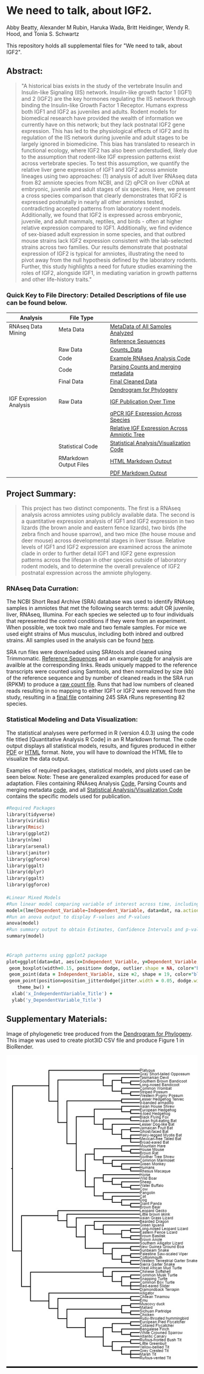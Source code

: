 # We need to talk, about IGF2. 
Abby Beatty, Alexander M Rubin, Haruka Wada, Britt Heidinger, Wendy R. Hood, and Tonia S. Schwartz 

This repository holds all supplemental files for "We need to talk, about IGF2".

## Abstract: 
> "A historical bias exists in the study of the vertebrate Insulin and Insulin-like Signaling (IIS) network. Insulin-like growth factor 1 (IGF1) and 2 (IGF2) are the key hormones regulating the IIS network through binding the Insulin-like Growth Factor 1 Receptor. Humans express both IGF1 and IGF2 as juveniles and adults. Rodent models for biomedical research have provided the wealth of information we currently have on this network; but they lack postnatal IGF2 gene expression. This has led to the physiological effects of IGF2 and its regulation of the IIS network during juvenile and adult stages to be largely ignored in biomedicine. This bias has translated to research in functional ecology, where IGF2 has also been understudied, likely due to the assumption that rodent-like IGF expression patterns exist across vertebrate species. To test this assumption, we quantify the relative liver gene expression of IGF1 and IGF2 across amniote lineages using two approaches: (1) analysis of adult liver RNAseq data from 82 amniote species from NCBI, and (2) qPCR on liver cDNA at embryonic, juvenile and adult stages of six species. Here, we present a cross species comparison that clearly demonstrates that IGF2 is expressed postnatally in nearly all other amniotes tested, contradicting accepted patterns from laboratory rodent models. Additionally, we found that IGF2 is expressed across embryonic, juvenile, and adult mammals, reptiles, and birds - often at higher relative expression compared to IGF1. Additionally, we find evidence of sex-biased adult expression in some species, and that outbred mouse strains lack IGF2 expression consistent with the lab-selected strains across two families. Our results demonstrate that postnatal expression of IGF2 is typical for amniotes, illustrating the need to pivot away from the null hypothesis defined by the laboratory rodents. Further, this study highlights a need for future studies examining the roles of IGF2, alongside IGF1, in mediating variation in growth patterns and other life-history traits."

### Quick Key to File Directory: Detailed Descriptions of file use can be found below.
Analysis| File Type | &nbsp;
-------------------------------------|------------------------------------ | -----------------------------------------------------
RNAseq Data Mining                   |Meta Data                            | [MetaData of All Samples Analyzed](TheBigTable-MetaData.csv)
&nbsp;                               |&nbsp;                               | [Reference Sequences](Reference_sequences.zip)
&nbsp;                               |Raw Data                             | [Counts_Data](RawCounts_Data.zip)
&nbsp;                               |Code                                 | [Example RNAseq Analysis Code](q.down_trim_map_Carnivora.sh)
&nbsp;                               |Code                                 | [Parsing Counts and merging metadata](MergingCounts_toMetadata_2021-06-10)
&nbsp;                               |Final Data                           | [Final Cleaned Data](MetaData_Counts_Cleaned.csv)
&nbsp;                               |&nbsp;                               | [Dendrogram for Phylogeny](amniota_2.tre)
IGF Expression Analysis              |Raw Data                             | [IGF Publication Over Time](Timeline_IGFs_pub.csv)
&nbsp;                               |&nbsp;                               | [qPCR IGF Expression Across Species](Species_Combined_edited_2.csv)
&nbsp;                               |&nbsp;                               | [Relative IGF Expression Across Amniotic Tree](datafile3_plotID.csv)
&nbsp;                               |Statistical Code                     | [Statistical Analysis/Visualization Code](CrossSpecGraph_Final.Rmd)
&nbsp;                               |RMarkdown Output Files               | [HTML Markdown Output](CrossSpecGraph_Final.html)
&nbsp;                               |&nbsp;                               | [PDF Markdown Output](CrossSpecGraph_Final.pdf)

## Project Summary: 
> This project has two distinct components. The first is a RNAseq analysis across amniotes using publicly available data. The second is a quantitative expression analysis of IGF1 and IGF2 expression in two lizards (the brown anole and eastern fence lizards), two birds (the zebra finch and house sparrow), and two mice (the house mouse and deer mouse) across developmental stages in liver tissue. Relative levels of IGF1 and IGF2 expression are examined across the animote clade in order to further detail IGF1 and IGF2 gene expression patterns across the lifespan in other species  outside  of  laboratory  rodent  models,  and  to  determine  the  overall  prevalence  of IGF2 postnatal expression across the amniote phylogeny.


### RNAseq Data Curration: 

The NCBI Short Read Archive (SRA) database was used to identify RNAseq samples in amniotes that met the following search terms:  adult OR juvenile, liver, RNAseq, Illumina. For each species we selected up to four individuals that represented the control conditions if they were from an experiment. When possible, we took two male and two female samples. For mice we used eight strains of Mus musculus, including both inbred and outbred strains. All samples used in the analysis can be found [here](TheBigTable-MetaData.csv). 

SRA run files were downloaded using SRAtools and cleaned using Trimmomatic. [Reference Sequences](Reference_sequences.zip) and an example [code](q.down_trim_map_Carnivora.sh) for analysis are availble at the corresponding links.  Reads uniquely mapped to the reference transcripts were counted using Samtools, and then normalized by size (kb) of the reference sequence and by number of cleaned reads in the SRA run (RPKM) to produce a [raw count file](RawCounts_Data.zip). Runs that had low numbers of cleaned reads resulting in no mapping to either IGF1 or IGF2 were removed from the study, resulting in a [final file](MetaData_Counts_Cleaned.csv) containing 245 SRA rRuns representing 82 species.  


### Statistical Modeling and Data Visualization: 

The statistical analyses were performed in R (version 4.0.3) using the code file titled [Quantitative Analysis R Code] in an R Markdown format. The code output displays all statistical models, results, and figures produced in either [PDF](CrossSpecGraph_Final.pdf) or [HTML](CrossSpecGraph_Final.html) format. Note, you will have to download the HTML file to visualize the data output. 

Examples of required packages, statistical models, and plots used can be seen below. Note: These are generalized examples produced for ease of adaptation.  Files containing RNAseq Analysis [Code](q.down_trim_map_Carnivora.sh), Parsing Counts and merging metadata [code](MergingCounts_toMetadata_2021-06-10), and all [Statistical Analysis/Visualization Code](CrossSpecGraph_Final.Rmd) contains the specific models used for publication.

```ruby
#Required Packages
library(tidyverse)
library(viridis)
library(Rmisc)
library(ggplot2)
library(nlme)
library(arsenal)
library(janitor)
library(ggforce)
library(ggalt)
library(dplyr)
library(ggalt)
library(ggforce)

#Linear Mixed Models
#Run linear model comparing variable of interest across time, including Content as a random effect variable to account for triplicate replication in qPCR runs.
model=(lme(Dependent_Variable~Independent_Variable, data=dat, na.action=na.omit, random=~1|Content))
#Run an anova output to display F-values and P-values
anova(model)
#Run summary output to obtain Estimates, Confidence Intervals and p-values
summary(model)


#Graph patterns using ggplot2 package
plot=ggplot(data=dat, aes(x=Independent_Variable, y=Dependent_Variable, fill=GeneTarger)) + geom_violin(trim=F, position=dodge, scale="width") + 
 geom_boxplot(width=0.15, position= dodge, outlier.shape = NA, color="black") +
 geom_point(data = Independent_Variable, size =2, shape = 19, color="black", position=position_dodge(width=0.6)) +
 geom_point(position=position_jitterdodge(jitter.width = 0.05, dodge.width = 0.6), size=1, alpha=0.5, aes(group= GeneTarget),   color="white") + 
    theme_bw() +
  xlab('x_IndependentVariable_Title') +
  ylab('y_DependentVariable_Title')
```

## Supplementary Materials: 


Image of phylogenetic tree produced from the [Dendrogram for Phylogeny](amniota_2.txt). This image was used to create plot3ID CSV file and produce Figure 1 in BioRender.

<img src="Amniota_tree.jpeg" width="600">



